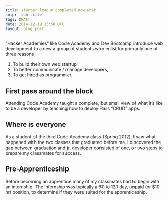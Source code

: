 ```yaml
---
title: starter league completed now what
snip: 'sub-title'
tags: DRAFT
date: 2014-12-19 15:58 UTC
layout: blog_post
---
```


“Hacker Academies” like Code Academy and Dev Bootcamp introduce web development to a new a group of students who enlist for primarily one of three reasons; 
1. To build their own web startup
2. To better communicate / manage developers, 
3. To get hired as programmer.

## First pass around the block
Attending Code Academy taught a complete, but small view of what it’s like to be a developer by teaching how to deploy Rails “CRUD” apps. 

## Where is everyone
As a student of the third Code Academy class (Spring 2012), I saw what happened with the two classes that graduated before me. I discovered the gap between graduation and jr. developer consisted of one, or two steps to prepare my classmates for success. 

## Pre-Apprenticeship
Before becoming an apprentice many of my classmates had to begin with an internship. The internship was typically a 60 to 120 day, unpaid (or $10 hr) position, to determine if they were suited for the apprenticeship. 
